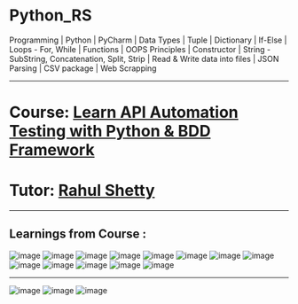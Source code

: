 # Python_RS
Programming | Python | PyCharm | Data Types | Tuple | Dictionary | If-Else | Loops - For, While | Functions | OOPS Principles | Constructor | String - SubString, Concatenation, Split, Strip | Read & Write data into files | JSON Parsing | CSV package | Web Scrapping

------------------------------------------------------------------------------------------------------------------------
# Course: <a href="https://www.udemy.com/course/python-sdet-rest-api-automation/">Learn API Automation Testing with Python & BDD Framework </a>

# Tutor: <a href="https://www.udemy.com/user/rahul445/">Rahul Shetty</a>
------------------------------------------------------------------------------------------------------------------------
Learnings from Course : 
------------------------------------------------------------------------------------------------------------------------

![image](https://user-images.githubusercontent.com/26399692/167477610-91a1d70c-370e-4beb-819b-c478cf682613.png)
![image](https://user-images.githubusercontent.com/26399692/167477892-7fd04dcc-8da3-4afa-b327-8657ed931d5f.png)
![image](https://user-images.githubusercontent.com/26399692/167478112-de114a23-7ec2-4f07-a4bf-206e8315a6da.png)
![image](https://user-images.githubusercontent.com/26399692/167478788-487451b5-754f-4ea1-83dc-a1fa9eeb5dcf.png)
![image](https://user-images.githubusercontent.com/26399692/167478918-87c603af-21a0-4b26-9102-bbed8949d803.png)
![image](https://user-images.githubusercontent.com/26399692/167479059-ac8233d9-3ec5-4455-a933-801a4710a35d.png)
![image](https://user-images.githubusercontent.com/26399692/167479158-148e0765-40e6-4219-bc66-1a74d96813b9.png)
![image](https://user-images.githubusercontent.com/26399692/167478217-063d60ec-de1f-4e43-95ba-e74dc1d592da.png)
![image](https://user-images.githubusercontent.com/26399692/167478518-fb2a044f-964b-4d68-bda5-4dd4e83659e8.png)
![image](https://user-images.githubusercontent.com/26399692/167478617-3d115af4-1710-46d2-83af-1079789f7942.png)
![image](https://user-images.githubusercontent.com/26399692/167478333-3892c82c-2204-4cc3-ac87-09b08daba87e.png)
![image](https://user-images.githubusercontent.com/26399692/168165186-255cf75d-1667-4fd6-a5cc-55643ec7318d.png)
![image](https://user-images.githubusercontent.com/26399692/168165263-6033db1c-98a0-4f77-881e-446398db1301.png)


------------------------------------------------------------------------------------------------------------------------

![image](https://user-images.githubusercontent.com/26399692/167479212-60e284e1-32f2-4d91-96a4-700c61042785.png)
![image](https://user-images.githubusercontent.com/26399692/168164963-ce29173f-c63a-4755-932b-e5a91eb22410.png)
![image](https://user-images.githubusercontent.com/26399692/168165009-8318cc4e-bd84-467f-be42-db8b95b02124.png)



